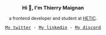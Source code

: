 <h3 align="center">Hi 👋, I'm Thierry Maignan</h3>
<p align="center">a frontend developer and student at <a href="https://www.hetic.net">HETIC</a>.</p>

<p align="center">
  <samp>
    <a href="https://twitter.com/mgnthierry" target="blank">My twitter</a> -
    <a href="https://twitter.com/f_arthr">My linkedin</a> -
    <a href="https://discord.com/users/510591812046553113">My discord</a>
  </samp>
</p>
